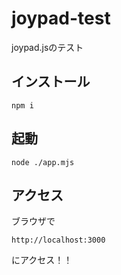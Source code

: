 # joypad-test
joypad.jsのテスト

## インストール

```
npm i
```

## 起動

```
node ./app.mjs
```

## アクセス

ブラウザで
```
http://localhost:3000
```
にアクセス！！

